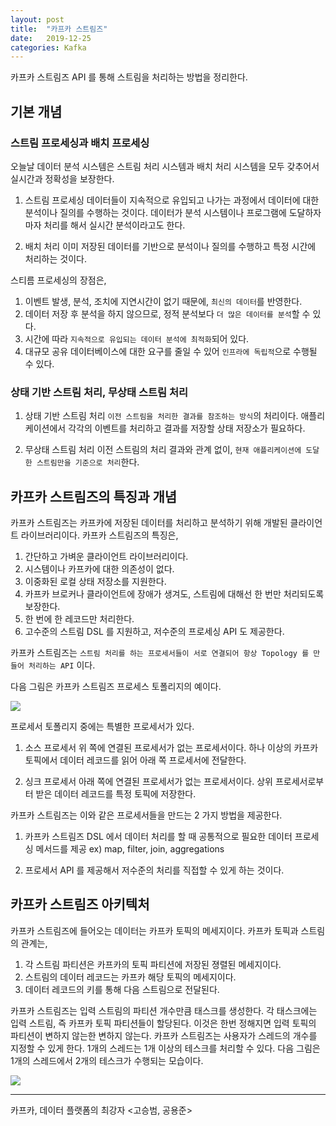 ```yaml
---
layout: post
title:  "카프카 스트림즈"
date:   2019-12-25
categories: Kafka
---
```


카프카 스트림즈 API 를 통해 스트림을 처리하는 방법을 정리한다.

## 기본 개념

### 스트림 프로세싱과 배치 프로세싱

오늘날 데이터 분석 시스템은 스트림 처리 시스템과 배치 처리 시스템을 모두 갖추어서 실시간과 정확성을 보장한다.

1. 스트림 프로세싱
   데이터들이 지속적으로 유입되고 나가는 과정에서 데이터에 대한 분석이나 질의를 수행하는 것이다.
   데이터가 분석 시스템이나 프로그램에 도달하자마자 처리를 해서 실시간 분석이라고도 한다.

2. 배치 처리
   이미 저장된 데이터를 기반으로 분석이나 질의를 수행하고 특정 시간에 처리하는 것이다.

스티름 프로세싱의 장점은,

1. 이벤트 발생, 분석, 조치에 지연시간이 없기 때문에, `최신의 데이터`를 반영한다.
2. 데이터 저장 후 분석을 하지 않으므로, 정적 분석보다 `더 많은 데이터를 분석`할 수 있다.
3. 시간에 따라 `지속적으로 유입되는 데이터 분석에 최적화`되어 있다.
4. 대규모 공유 데이터베이스에 대한 요구를 줄일 수 있어 `인프라에 독립적`으로 수행될 수 있다.

### 상태 기반 스트림 처리, 무상태 스트림 처리

1. 상태 기반 스트림 처리
   `이전 스트림을 처리한 결과를 참조하는 방식`의 처리이다.
   애플리케이션에서 각각의 이벤트를 처리하고 결과를 저장할 상태 저장소가 필요하다.

2. 무상태 스트림 처리
   이전 스트림의 처리 결과와 관계 없이, `현재 애플리케이션에 도달한 스트림만을 기준으로 처리`한다. 

## 카프카 스트림즈의 특징과 개념

카프카 스트림즈는 카프카에 저장된 데이터를 처리하고 분석하기 위해 개발된 클라이언트 라이브러리이다.
카프카 스트림즈의 특징은,

1. 간단하고 가벼운 클라이언트 라이브러리이다.
2. 시스템이나 카프카에 대한 의존성이 없다.
3. 이중화된 로컬 상태 저장소를 지원한다.
4. 카프카 브로커나 클라이언트에 장애가 생겨도, 스트림에 대해선 한 번만 처리되도록 보장한다.
5. 한 번에 한 레코드만 처리한다.
6. 고수준의 스트림 DSL 를 지원하고, 저수준의 프로세싱 API 도 제공한다.

카프카 스트림즈는 `스트림 처리를 하는 프로세서들이 서로 연결되어 항상 Topology 를 만들어 처리하는 API` 이다.

다음 그림은 카프카 스트림즈 프로세스 토폴리지의 예이다.

![](/image/kafka_streams.png)

프로세서 토폴리지 중에는 특별한 프로세서가 있다.

1. 소스 프로세서
   위 쪽에 연결된 프로세서가 없는 프로세서이다.
   하나 이상의 카프카 토픽에서 데이터 레코드를 읽어 아래 쪽 프로세서에 전달한다.

2. 싱크 프로세서
   아래 쪽에 연결된 프로세서가 없는 프로세서이다.
   상위 프로세서로부터 받은 데이터 레코드를 특정 토픽에 저장한다.

카프카 스트림즈는 이와 같은 프로세서들을 만드는 2 가지 방법을 제공한다.

1. 카프카 스트림즈 DSL 에서 데이터 처리를 할 때 공통적으로 필요한 데이터 프로세싱 메서드를 제공
   ex) map, filter, join, aggregations

2. 프로세서 API 를 제공해서 저수준의 처리를 직접할 수 있게 하는 것이다.

## 카프카 스트림즈 아키텍처

카프카 스트림즈에 들어오는 데이터는 카프카 토픽의 메세지이다.
카프카 토픽과 스트림의 관계는,

1. 각 스트림 파티션은 카프카의 토픽 파티션에 저장된 졍렬된 메세지이다.
2. 스트림의 데이터 레코드는 카프카 해당 토픽의 메세지이다.
3. 데이터 레코드의 키를 통해 다음 스트림으로 전달된다.

카프카 스트림즈는 입력 스트림의  파티션 개수만큼 태스크를 생성한다.
각 태스크에는 입력 스트림, 즉 카프카 토픽 파티션들이 할당된다. 
이것은 한번 정해지면 입력 토픽의 파티션이 변하지 않는한 변하지 않는다.
카프카 스트림즈는 사용자가 스레드의 개수를 지정할 수 있게 한다. 
1개의 스레드는 1개 이상의 테스크를 처리할 수 있다. 
다음 그림은 1개의 스레드에서 2개의 테스크가 수행되는 모습이다.

![](/image/kafka_stream_tasks.png)

---

카프카, 데이터 플랫폼의 최강자 <고승범, 공용준>